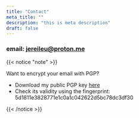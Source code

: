 ```yaml
---
title: "Contact"
meta_title: ""
description: "this is meta description"
draft: false
---
```


### email: <a rel="mailto:jereileu@proton.me">jereileu@proton.me</a>

{{< notice "note" >}}

Want to encrypt your email with PGP?
- Download my public PGP key [here](https://www.pages.jereileu.ch/jereileu@proton.me.asc/)
- Check its validity using the fingerprint: 5d1811e3828771e1c0a1c042622d5bc78dc3df30

{{< /notice >}}